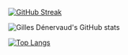 [![GitHub Streak](https://streak-stats.demolab.com/?user=gdenervaud&theme=tokyonight&hide_border=true)](https://git.io/streak-stats)

![Gilles Dénervaud's GitHub stats](https://github-readme-stats.vercel.app/api?username=gdenervaud&show_icons=true&theme=tokyonight&hide_border=true)

[![Top Langs](https://github-readme-stats.vercel.app/api/top-langs/?username=gdenervaud&layout=compact&theme=tokyonight&hide_border=true)](https://github.com/anuraghazra/github-readme-stats)
